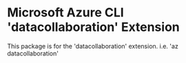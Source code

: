 Microsoft Azure CLI 'datacollaboration' Extension
==========================================

This package is for the 'datacollaboration' extension.
i.e. 'az datacollaboration'
